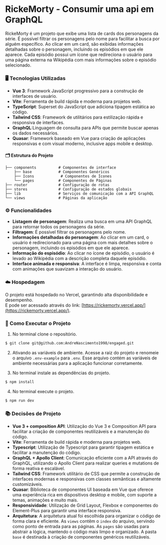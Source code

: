 # RickeMorty - Consumir uma api em GraphQL

RickeMorty é um projeto que exibe uma lista de cards dos personagens da série. É possível filtrar os personagens pelo nome para facilitar a busca por alguém específico. Ao clicar em um card, são exibidas informações detalhadas sobre o personagem, incluindo os episódios em que ele aparece. Cada episódio possui um ícone que redireciona o usuário para uma página externa na Wikipédia com mais informações sobre o episódio selecionado.

### 🖥️ Tecnologias Utilizadas

- **Vue 3**: Framework JavaScript progressivo para a construção de interfaces de usuário.
- **Vite**: Ferramenta de build rápida e moderna para projetos web.
- **TypeScript**: Superset do JavaScript que adiciona tipagem estática ao código.
- **Tailwind CSS**: Framework de utilitários para estilização rápida e responsiva de interfaces.
- **GraphQL**:Linguagem de consulta para APIs que permite buscar apenas os dados necessários.
- **Quasar**: Framework baseado em Vue para criação de aplicações responsivas e com visual moderno, inclusive apps mobile e desktop.

#### 🗂️ Estrutura do Projeto

    ├── components          # Componentes de interface
        ├── base            # Componentes Genéricos
        ├── Icons            # Componentes de Ícones
        └── pages           # Componentes de Páginas
    ├── router              # Configuração de rotas
    ├── stores              # Configuração de estados globais
    ├── lib                 # Serviços de comunicação com a API GraphQL
    └── views               # Páginas da aplicação

### ⚙️ Funcionalidades

- **Listagem de personagem**: Realiza uma busca em uma API GraphQL para retornar todos os personagens da série.
- **Filtragem**: É possível filtrar os personagens pelo nome.
- **Informações detalhadas do personagem**: Ao clicar em um card, o usuário é redirecionado para uma página com mais detalhes sobre o personagem, incluindo os episódios em que ele aparece.
- **Informação do espisódio**: Ao clicar no ícone de episódio, o usuário é levado ao Wikipédia com a descrição completa daquele episódio.
- **Interface animada e responsiva**: A interface é limpa, responsiva e conta com animações que suavizam a interação do usuário.

### ☁️ Hospedagem

O projeto está hospedado no Vercel, garantindo alta disponibilidade e desempenho.<br>
E pode ser acessado através do link: [https://rickemorty.vercel.app/](https://rickemorty.vercel.app/).

### 🚀 Como Executar o Projeto

1. No terminal clone o repositório.

```bash
$ git clone git@github.com:AndreNascimento1998/engaged.git
```

2. Ativando as variáveis de ambiente. Acesse a raiz do projeto e renomeie o arquivo `.env-example` para `.env`. Esse arquivo contém as variáveis de ambiente necessárias para a aplicação funcionar corretamente.

3. No terminal instale as dependências do projeto.

```bash
$ npm install
```

4. No terminal execute o projeto.

```bash
$ npm run dev
```

### 📚 Decisões de Projeto

- **Vue 3 + composition API**: Utilização do Vue 3 e Composition API para facilitar a criação de componentes reutilizáveis e a manutenção do código.
- **Vite**: Ferramenta de build rápida e moderna para projetos web.
- **Typescript**: Utilização de Typescript para garantir tipagem estática e facilitar a manutenção do código.
- **GraphQL + Apollo Client**: Comunicação eficiente com a API através do GraphQL, utilizando o Apollo Client para realizar queries e mutations de forma reativa e escalável.
- **Tailwind CSS**: Framework utilitário de CSS que permite a construção de interfaces modernas e responsivas com classes semânticas e altamente customizáveis.
- **Quasar**: Biblioteca de componentes UI baseada em Vue que oferece uma experiência rica em dispositivos desktop e mobile, com suporte a temas, animações e muito mais.
- **Responsividade**: Utilização de Grid Layout, Flexbox e componentes do Element-Plus para garantir uma interface responsiva.
- **Arquitetura**: A arquitetura atual foi escolhida para organizar o código de forma clara e eficiente. As `views` contêm o `index` do arquivo, servindo como ponto de entrada para as páginas. As `pages` são usadas para abstrair a lógica, mantendo o código mais limpo e organizado. A pasta `base` é destinada à criação de componentes genéricos reutilizáveis.
